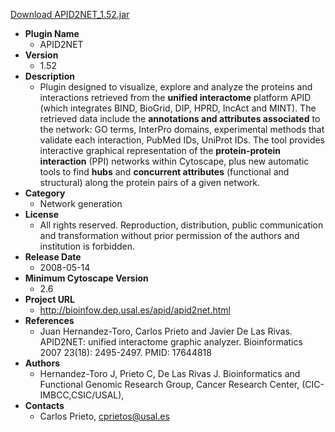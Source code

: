 <a href="APID2NET_1.52.jar">Download APID2NET_1.52.jar</a>

* __Plugin Name__
  * APID2NET
* __Version__
  * 1.52
* __Description__
  * Plugin designed to visualize, explore and analyze the proteins and interactions retrieved from the <b>unified interactome</b> platform APID (which integrates BIND, BioGrid, DIP, HPRD, IncAct and MINT). The retrieved data include the <b>annotations and attributes associated</b> to the network: GO terms, InterPro domains, experimental methods that validate each interaction, PubMed IDs, UniProt IDs. The tool provides interactive graphical representation of the <b>protein-protein interaction</b> (PPI) networks within Cytoscape, plus new automatic tools to find <b>hubs</b> and <b>concurrent attributes</b> (functional and structural) along the protein pairs of a given network.
* __Category__
  * Network generation
* __License__
  * All rights reserved. Reproduction, distribution, public communication and transformation without prior permission of the authors and institution is forbidden.
* __Release Date__
  * 2008-05-14
* __Minimum Cytoscape Version__
  * 2.6
* __Project URL__
  * http://bioinfow.dep.usal.es/apid/apid2net.html
* __References__
  * Juan Hernandez-Toro, Carlos Prieto and Javier De Las Rivas. APID2NET: unified interactome graphic analyzer. Bioinformatics 2007 23(18): 2495-2497. PMID: 17644818
* __Authors__
  * Hernandez-Toro J, Prieto C, De Las Rivas J. Bioinformatics and Functional Genomic Research Group, Cancer Research Center, (CIC-IMBCC,CSIC/USAL), 
* __Contacts__
  * Carlos Prieto, cprietos@usal.es
